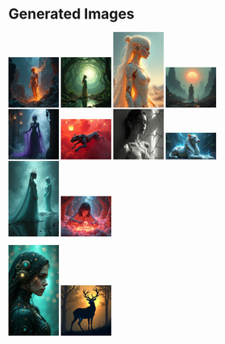 # Generated Images



<img src="2025_06_28_01.png" width="100"/> <img src="2025_06_28_02.png" width="100"/> <img src="2025_06_28_03.png" width="100"/> <img src="2025_06_28_04.png" width="100"/> <img src="2025_06_28_05.png" width="100"/> <img src="2025_06_28_06.png" width="100"/> <img src="2025_06_28_07.png" width="100"/> <img src="2025_06_28_08.png" width="100"/> <img src="2025_06_28_09.png" width="100"/> <img src="2025_06_28_10.png" width="100"/>

<img src="2025_06_28_11.png" width="100"/> <img src="2025_06_28_12.png" width="100"/>